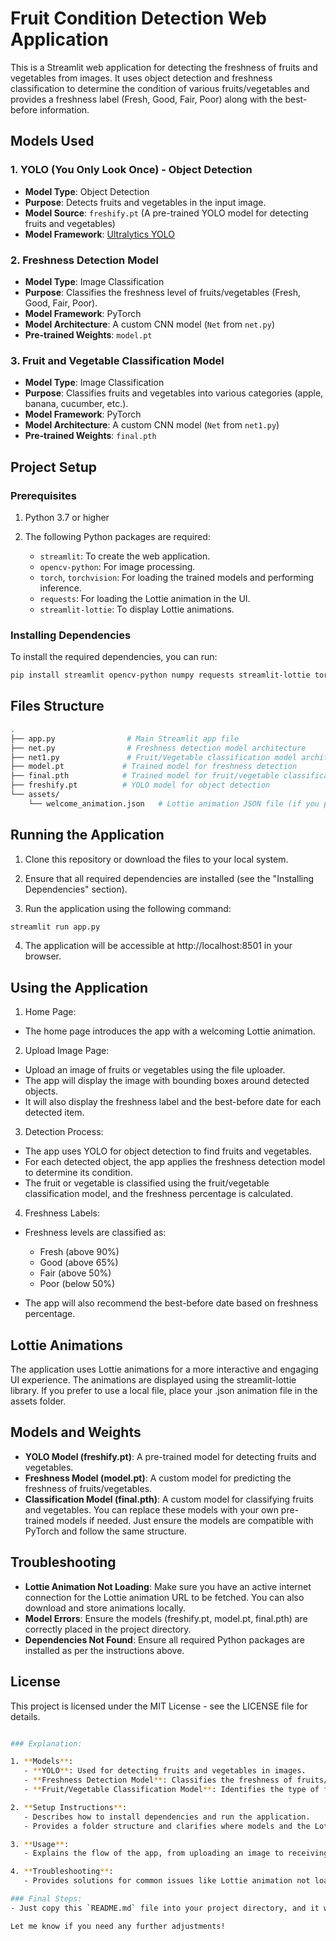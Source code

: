 # Fruit Condition Detection Web Application

This is a Streamlit web application for detecting the freshness of fruits and vegetables from images. It uses object detection and freshness classification to determine the condition of various fruits/vegetables and provides a freshness label (Fresh, Good, Fair, Poor) along with the best-before information.

## Models Used

### 1. **YOLO (You Only Look Once) - Object Detection**
   - **Model Type**: Object Detection
   - **Purpose**: Detects fruits and vegetables in the input image.
   - **Model Source**: `freshify.pt` (A pre-trained YOLO model for detecting fruits and vegetables)
   - **Model Framework**: [Ultralytics YOLO](https://github.com/ultralytics/yolov5)

### 2. **Freshness Detection Model**
   - **Model Type**: Image Classification
   - **Purpose**: Classifies the freshness level of fruits/vegetables (Fresh, Good, Fair, Poor).
   - **Model Framework**: PyTorch
   - **Model Architecture**: A custom CNN model (`Net` from `net.py`)
   - **Pre-trained Weights**: `model.pt`

### 3. **Fruit and Vegetable Classification Model**
   - **Model Type**: Image Classification
   - **Purpose**: Classifies fruits and vegetables into various categories (apple, banana, cucumber, etc.).
   - **Model Framework**: PyTorch
   - **Model Architecture**: A custom CNN model (`Net` from `net1.py`)
   - **Pre-trained Weights**: `final.pth`

## Project Setup

### Prerequisites

1. Python 3.7 or higher
2. The following Python packages are required:

   - `streamlit`: To create the web application.
   - `opencv-python`: For image processing.
   - `torch`, `torchvision`: For loading the trained models and performing inference.
   - `requests`: For loading the Lottie animation in the UI.
   - `streamlit-lottie`: To display Lottie animations.

### Installing Dependencies

To install the required dependencies, you can run:

```bash
pip install streamlit opencv-python numpy requests streamlit-lottie torch torchvision ultralytics
```
## Files Structure
```bash
.
├── app.py                # Main Streamlit app file
├── net.py                # Freshness detection model architecture
├── net1.py               # Fruit/Vegetable classification model architecture
├── model.pt             # Trained model for freshness detection
├── final.pth            # Trained model for fruit/vegetable classification
├── freshify.pt          # YOLO model for object detection
└── assets/
    └── welcome_animation.json   # Lottie animation JSON file (if you prefer local storage)
```

## Running the Application

1. Clone this repository or download the files to your local system.

2. Ensure that all required dependencies are installed (see the "Installing Dependencies" section).

3. Run the application using the following command:

```bash
streamlit run app.py
```

4. The application will be accessible at http://localhost:8501 in your browser.

## Using the Application

1. Home Page:

- The home page introduces the app with a welcoming Lottie animation.
  
2. Upload Image Page:

- Upload an image of fruits or vegetables using the file uploader.
- The app will display the image with bounding boxes around detected objects.
- It will also display the freshness label and the best-before date for each detected item.

3. Detection Process:

- The app uses YOLO for object detection to find fruits and vegetables.
- For each detected object, the app applies the freshness detection model to determine its condition.
- The fruit or vegetable is classified using the fruit/vegetable classification model, and the freshness percentage is calculated.

4. Freshness Labels:

- Freshness levels are classified as:
   - Fresh (above 90%)
   - Good (above 65%)
   - Fair (above 50%)
   - Poor (below 50%)

- The app will also recommend the best-before date based on freshness percentage.

## Lottie Animations

The application uses Lottie animations for a more interactive and engaging UI experience. The animations are displayed using the streamlit-lottie library. If you prefer to use a local file, place your .json animation file in the assets folder.

## Models and Weights

- **YOLO Model (freshify.pt)**: A pre-trained model for detecting fruits and vegetables.
- **Freshness Model (model.pt)**: A custom model for predicting the freshness of fruits/vegetables.
- **Classification Model (final.pth)**: A custom model for classifying fruits and vegetables.
You can replace these models with your own pre-trained models if needed. Just ensure the models are compatible with PyTorch and follow the same structure.

## Troubleshooting

- **Lottie Animation Not Loading**: Make sure you have an active internet connection for the Lottie animation URL to be fetched. You can also download and store animations locally.
- **Model Errors**: Ensure the models (freshify.pt, model.pt, final.pth) are correctly placed in the project directory.
- **Dependencies Not Found**: Ensure all required Python packages are installed as per the instructions above.

## License
This project is licensed under the MIT License - see the LICENSE file for details.
```bash

### Explanation:

1. **Models**:
   - **YOLO**: Used for detecting fruits and vegetables in images.
   - **Freshness Detection Model**: Classifies the freshness of fruits/vegetables.
   - **Fruit/Vegetable Classification Model**: Identifies the type of fruit or vegetable.

2. **Setup Instructions**:
   - Describes how to install dependencies and run the application.
   - Provides a folder structure and clarifies where models and the Lottie animation file should be placed.

3. **Usage**:
   - Explains the flow of the app, from uploading an image to receiving freshness and classification results.

4. **Troubleshooting**:
   - Provides solutions for common issues like Lottie animation not loading or model errors.

### Final Steps:
- Just copy this `README.md` file into your project directory, and it will serve as an easy guide for anyone who wants to use your project.

Let me know if you need any further adjustments!
```
